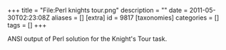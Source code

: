 +++
title = "File:Perl knights tour.png"
description = ""
date = 2011-05-30T02:23:08Z
aliases = []
[extra]
id = 9817
[taxonomies]
categories = []
tags = []
+++

ANSI output of Perl solution for the Knight's Tour task.
